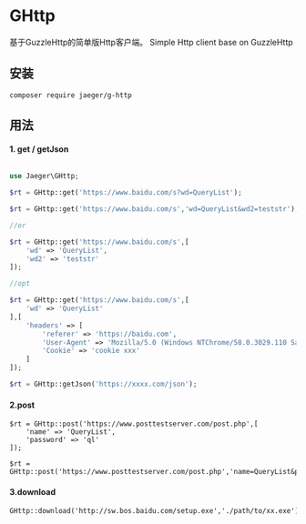 # GHttp
基于GuzzleHttp的简单版Http客户端。 Simple Http client base on GuzzleHttp

## 安装

```
composer require jaeger/g-http
```

## 用法

#### 1. get / getJson
```php

use Jaeger\GHttp;

$rt = GHttp::get('https://www.baidu.com/s?wd=QueryList');

$rt = GHttp::get('https://www.baidu.com/s','wd=QueryList&wd2=teststr');

//or

$rt = GHttp::get('https://www.baidu.com/s',[
    'wd' => 'QueryList',
    'wd2' => 'teststr'
]);

//opt

$rt = GHttp::get('https://www.baidu.com/s',[
    'wd' => 'QueryList'
],[
    'headers' => [
        'referer' => 'https://baidu.com',
        'User-Agent' => 'Mozilla/5.0 (Windows NTChrome/58.0.3029.110 Safari/537.36',
        'Cookie' => 'cookie xxx'
    ]
]);

$rt = GHttp::getJson('https://xxxx.com/json');

```

#### 2.post
```
$rt = GHttp::post('https://www.posttestserver.com/post.php',[
    'name' => 'QueryList',
    'password' => 'ql'
]);

$rt = GHttp::post('https://www.posttestserver.com/post.php','name=QueryList&password=ql');

```
#### 3.download

```
GHttp::download('http://sw.bos.baidu.com/setup.exe','./path/to/xx.exe');
```
